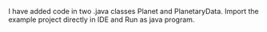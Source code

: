 I have added code in two .java classes Planet and PlanetaryData.
Import the example project directly in IDE and Run as java program.
